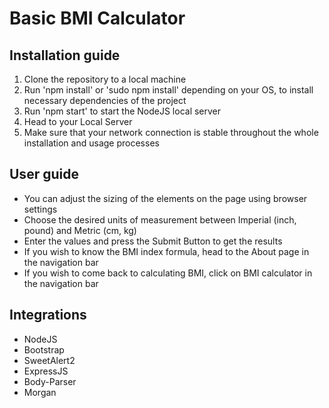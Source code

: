 # Basic BMI Calculator

## Installation guide

1. Clone the repository to a local machine
2. Run 'npm install' or 'sudo npm install' depending on your OS, to install necessary dependencies of the project
3. Run 'npm start' to start the NodeJS local server
4. Head to your Local Server
5. Make sure that your network connection is stable throughout the whole installation and usage processes

## User guide

- You can adjust the sizing of the elements on the page using browser settings
- Choose the desired units of measurement between Imperial (inch, pound) and Metric (cm, kg)
- Enter the values and press the Submit Button to get the results
- If you wish to know the BMI index formula, head to the About page in the navigation bar
- If you wish to come back to calculating BMI, click on BMI calculator in the navigation bar

## Integrations

- NodeJS
- Bootstrap
- SweetAlert2
- ExpressJS
- Body-Parser
- Morgan
